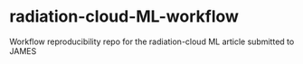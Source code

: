 # radiation-cloud-ML-workflow
Workflow reproducibility repo for the radiation-cloud ML article submitted to JAMES

